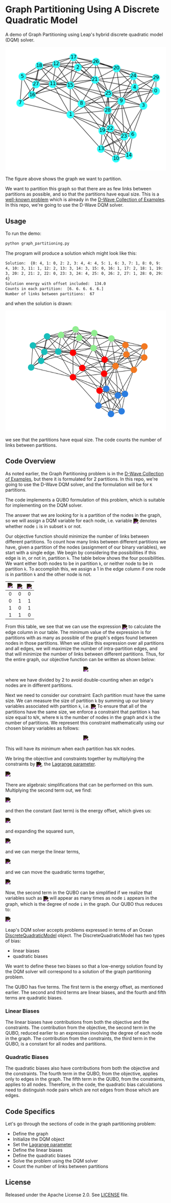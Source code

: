 # Graph Partitioning Using A Discrete Quadratic Model

A demo of Graph Partitioning using Leap's hybrid discrete quadratic model (DQM) solver.

![Original Plot](readme_imgs/not_partition_yet.png)

The figure above shows the graph we want to partition.

We want to partition this graph so that there are as few links between
partitions as possible, and so that the partitions have equal size.
This is a [well-known problem](https://en.wikipedia.org/wiki/Graph_partition) which is already in the [D-Wave Collection of Examples](https://github.com/dwave-examples/graph-partitioning). In this repo, we're going to use the D-Wave DQM 
solver.

## Usage

To run the demo:

```bash
python graph_partitioning.py
```

The program will produce a solution which might look like this:

```
Solution:  {0: 4, 1: 0, 2: 2, 3: 4, 4: 4, 5: 1, 6: 3, 7: 1, 8: 0, 9: 4, 10: 3, 11: 1, 12: 2, 13: 3, 14: 3, 15: 0, 16: 1, 17: 2, 18: 1, 19: 3, 20: 2, 21: 2, 22: 0, 23: 3, 24: 4, 25: 0, 26: 2, 27: 1, 28: 0, 29: 4}
Solution energy with offset included:  134.0
Counts in each partition:  [6. 6. 6. 6. 6.]
Number of links between partitions:  67
```

and when the solution is drawn:

![Partition Plot](readme_imgs/partition.png)

we see that the partitions have equal size. The code counts the number of links
between partitions.

## Code Overview
As noted earlier, the Graph Partitioning problem is in the [D-Wave Collection of Examples](https://github.com/dwave-examples/graph-partitioning), but there it is formulated for 2 partitions. In this repo, we're going to use the D-Wave DQM solver, and the formulation will be for `K` partitions.

The code implements a QUBO formulation of this problem, which is suitable for implementing on the DQM solver.

The answer that we are looking for is a partition of the nodes in the graph, so we will assign a DQM variable for each node, i.e. variable <img align="center" style="filter:invert(1)" src="https://latex.codecogs.com/svg.latex?\small\,x_{ik}\">
denotes whether node `i` is in subset `k` or not.

Our objective function should minimize the number of 
links between different partitions. To
count how many links between different partitions we have, 
given a partition of the nodes (assignment of our binary variables), 
we start with a single edge. We begin by considering the possibilities
if this edge is in, or not in, partition `k`. The table below shows the
four possibilities. We want either both nodes to be in partition `k`, or 
neither node to be in partition `k`. To accomplish this, we assign a 1
in the edge column if one node is in partition `k` and the other node is not.

| <img style="filter:invert(1)" src="https://latex.codecogs.com/svg.latex?\small\,x_{ik}\"> | <img align="center" style="filter:invert(1)" src="https://latex.codecogs.com/svg.latex?\small\,x_{jk}\"> | <img align="center" style="filter:invert(1)" src="https://latex.codecogs.com/svg.latex?\text{edge}(i,j)">|
| :---: | :---: | :---: |
| 0 | 0 | 0 |
| 0 | 1 | 1 |
| 1 | 0 | 1 |
| 1 | 1 | 0 |


From this table, we see that we can use the expression <img align="center" style="filter:invert(1)" src="https://latex.codecogs.com/svg.latex?\small\,x_{ik}+x_{jk}-2x_{ik}x_{jk}\"> to calculate the edge column in our table.
The minimum value of the expression is for partitions with as many as possible
of the graph's edges found between nodes in those partitions. When we utilize
this expression over all partitions and all edges, we will maximize the number 
of intra-partition edges, and that will minimize the number of links
between different partitions. Thus, for the entire graph, our objective
function can be written as shown below:

<p align="center">
<img style="filter:invert(1)" 
src="https://latex.codecogs.com/svg.latex?\begin{align*}\large\text{Objective}=\frac{1}{2}\sum_{k=1}^K\sum_{(i,j)\in\,E}\left(x_{ik}+x_{jk}-2x_{ik}x_{jk}\right)\end{align*}\">

</p>

where we have divided by 2 to avoid double-counting when an edge's nodes are 
in different partitions.

Next we need to consider our constraint:  Each partition must have the
same size.  We can measure the size of partition `k` by summing up our binary
variables associated with partition `k`, i.e. 
<img align="center" style="filter:invert(1)" src="https://latex.codecogs.com/svg.latex?\small(x_{1k}+x_{2k}+\ldots).">
To ensure that all of the partitions have the same size, we enforce a
constraint that partition `k` has size equal to `N`/`K`, where `N` is the number
of nodes in the graph and `K` is the number of partitions.
We represent this constraint mathematically using our chosen
binary variables as follows:


<p align="center">
<img style="filter:invert(1)"
src="https://latex.codecogs.com/svg.latex?\begin{align*}\large\text{Constraint}=\sum_{k=1}^K\left(\sum_{i=1}^Nx_{ik}-\frac{N}{K}\right)^2\end{align*}\">
</p>

This will have its minimum when each partition has `N`/`K`  nodes.

We bring the objective and constraints together by multiplying the 
constraints by <img align="center" style="filter:invert(1)" src="https://latex.codecogs.com/svg.latex?\small\gamma">,
 the [Lagrange parameter](https://en.wikipedia.org/wiki/Lagrange_multiplier).


<p align="left">
<img style="filter:invert(1)"
src="https://latex.codecogs.com/svg.latex?\large\text{QUBO}=\frac{1}{2}\sum_{k=1}^K\sum_{(i,j)\in\,E}\left(x_{ik}+x_{jk}-2x_{ik}x_{jk}\right)+\gamma\sum_{k=1}^K\left(\sum_{i=1}^Nx_{ik}-\frac{N}{K}\right)^2">
</p>

There are algebraic simplifications that can be performed on this sum.
Multiplying the second term out, we find:


<p align="left">
<img style="filter:invert(1)"
src="https://latex.codecogs.com/svg.latex?\begin{align*}\large\text{QUBO}=\frac{1}{2}\sum_{k=1}^K\sum_{(i,j)\in\,E}\left(x_{ik}+x_{jk}-2x_{ik}x_{jk}\right)+\gamma\sum_{k=1}^K\left(\sum_{i=1}^Nx_{ik}\right)^2+\gamma\sum_{k=1}^K\left(-2\frac{N}{K}\sum_{i=1}^Nx_{ik}\right)+\gamma\sum_{k=1}^K\frac{N^2}{K^2}\end{align*}\">
</p>

and then the constant (last term) is the energy offset, which gives us:

<p align="left">
<img style="filter:invert(1)"
src="https://latex.codecogs.com/svg.latex?\begin{align*}\large\text{QUBO}=\gamma\frac{N^2}{K}+\frac{1}{2}\sum_{k=1}^K\sum_{(i,j)\in\,E}\left(x_{ik}+x_{jk}-2x_{ik}x_{jk}\right)+\gamma\sum_{k=1}^K\left(\sum_{i=1}^Nx_{ik}\right)^2+\gamma\sum_{k=1}^K\left(-2\frac{N}{K}\sum_{i=1}^Nx_{ik}\right)\end{align*}\">
</p>

and expanding the squared sum,

<p align="left">
<img style="filter:invert(1)"
src="https://latex.codecogs.com/svg.latex?\begin{align*}\large\text{QUBO}=\gamma\frac{N^2}{K}+\frac{1}{2}\sum_{k=1}^K\sum_{(i,j)\in\,E}\left(x_{ik}+x_{jk}-2x_{ik}x_{jk}\right)+\gamma\sum_{k=1}^K\left(\sum_{i=1}^Nx_{ik}+2\sum_{i=1}^N\sum_{j>i}^Nx_{ik}x_{jk}\right)+\gamma\sum_{k=1}^K\left(-2\frac{N}{K}\sum_{i=1}^Nx_{ik}\right)\end{align*}\">
</p>

and we can merge the linear terms,

<p align="left">
<img style="filter:invert(1)"
src="https://latex.codecogs.com/svg.latex?\begin{align*}\large\text{QUBO}=\gamma\frac{N^2}{K}+\frac{1}{2}\sum_{k=1}^K\sum_{(i,j)\in\,E}\left(x_{ik}+x_{jk}-2x_{ik}x_{jk}\right)+\gamma\big(1-2\frac{N}{K}\big)\sum_{k=1}^K\sum_{i=1}^Nx_{ik}+2\gamma\sum_{k=1}^K\sum_{i=1}^N\sum_{j>i}^Nx_{ik}x_{jk}\end{align*}\">
</p>


and we can move the quadratic terms together,

<p align="left">
<img style="filter:invert(1)"
src="https://latex.codecogs.com/svg.latex?\begin{align*}\large\text{QUBO}=\gamma\frac{N^2}{K}+\frac{1}{2}\sum_{k=1}^K\sum_{(i,j)\in\,E}\left(x_{ik}+x_{jk}\right)+\gamma\big(1-2\frac{N}{K}\big)\sum_{k=1}^K\sum_{i=1}^Nx_{ik}-\sum_{k=1}^K\sum_{(i,j)\in\,E}x_{ik}x_{jk}+2\gamma\sum_{k=1}^K\sum_{i=1}^N\sum_{j>i}^Nx_{ik}x_{jk}\end{align*}\">
</p>

Now, the second term in the QUBO can be simplified if we realize that variables such as <img align="center" style="filter:invert(1)" src="https://latex.codecogs.com/svg.latex?\small\,x_{ik}\"> will
appear as many times as node `i` appears in the graph, which is the
degree of node `i` in the graph. Our QUBO thus reduces to:


<p align="left">
<img style="filter:invert(1)"
src="https://latex.codecogs.com/svg.latex?\begin{align*}\large\text{QUBO}=\gamma\frac{N^2}{K}+\frac{1}{2}\sum_{k=1}^K\sum_{i=1}^N\text{deg}(i)\,x_{ik}+\gamma\big(1-2\frac{N}{K}\big)\sum_{k=1}^K\sum_{i=1}^Nx_{ik}-\sum_{k=1}^K\sum_{(i,j)\in\,E}x_{ik}x_{jk}+2\gamma\sum_{k=1}^K\sum_{i=1}^N\sum_{j>i}^Nx_{ik}x_{jk}\end{align*}\">
</p>

Leap's DQM solver accepts problems expressed in terms of an
Ocean [DiscreteQuadraticModel](https://docs.ocean.dwavesys.com/en/stable/docs_dimod/reference/dqm.html) object.
The DiscreteQuadraticModel has two types of bias:

* linear biases
* quadratic biases

We want to define these two biases so that a low-energy solution found by the DQM solver will correspond to a solution of the graph partitioning problem.

The QUBO has five terms. The first term is the energy offset, as mentioned
earlier. The second and third terms are linear biases, and the fourth and
fifth terms are quadratic biases.

### Linear Biases

The linear biases have contributions from both the objective and the
constraints. The contribution from the objective, the second term in the QUBO,
 reduced earlier to an expression involving the degree of each node in the 
graph. The contribution from the constraints, the third term in the QUBO,
is a constant for all nodes and partitions.

### Quadratic Biases

The quadratic biases also have contributions from both the objective and the
constraints. The fourth term in the QUBO, from the objective, applies only
to edges in the graph. The fifth term in the QUBO, from the constraints,
applies to all nodes. Therefore, in the code, the quadratic bias calculations
need to distinguish node pairs which are not edges from those which are edges.

## Code Specifics

Let's go through the sections of code in the graph partitioning problem:

* Define the graph
* Initialize the DQM object
* Set the [Lagrange parameter](https://en.wikipedia.org/wiki/Lagrange_multiplier)
* Define the linear biases
* Define the quadratic biases
* Solve the problem using the DQM solver
* Count the number of links between partitions

## License

Released under the Apache License 2.0. See [LICENSE](LICENSE) file.
